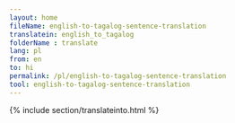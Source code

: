 ```yaml
---
layout: home
fileName: english-to-tagalog-sentence-translation
translatein: english_to_tagalog
folderName : translate
lang: pl
from: en
to: hi
permalink: /pl/english-to-tagalog-sentence-translation
tool: english-to-tagalog-sentence-translation
---
```

{% include section/translateinto.html %}